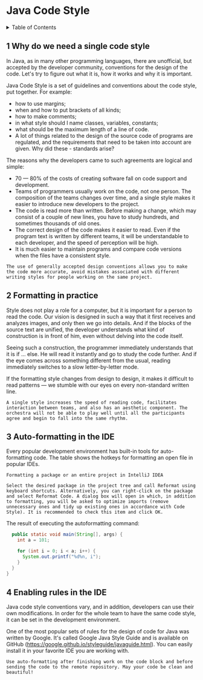 # Java Code Style

<details markdown="1">
  <summary>Table of Contents</summary>

-   [1. Why do we need a single code style](#s1-why-do-we-need-a-single-code-style)
-   [2. Formatting in practice](#s2-formatting-in-practice)
-   [3. Auto-formatting in the IDE](#s3-auto-formatting-in-the-ide)
-   [4. Enabling rules in the IDE](#s4-enabling-rules-in-the-ide)
-   [5. Code Style in practice](#s5-code-style-in-practice)
    *   [5.1. The name of the file must match the name of the main class in it](#s5.1-the-name-of-the-file-must-match-the-name-of-the-main-class-in-it)
    *   [5.2. Names of classes and interfaces](#s5.2-names-of-classes-and-interfaces)
    *   [5.3. Names of methods](#s5.3-names-of-methods)
    *   [5.4. Names of variables](#s5.4-names-of-variables)
    *   [5.5. Names of constants](#s5.5-names-of-constants)
    *   [5.6. Do not use transliteration](#s5.6-do-not-use-transliteration)
    *   [5.7. Curly braces](#s5.7-curly-braces)

</details>

<a id="s1-why-do-we-need-a-single-code-style"></a>
<a id="1--why-do-we-need-a-single-code-style"></a>

<a id="why-do-we-need-a-single-code-style"></a>
## 1 Why do we need a single code style 

In Java, as in many other programming languages, there are unofficial, but accepted by the developer community, conventions for the design of the code. Let's try to figure out what it is, how it works and why it is important.

Java Code Style is a set of guidelines and conventions about the code style, put together. For example:

- how to use margins;
- when and how to put brackets of all kinds;
- how to make comments;
- in what style should I name classes, variables, constants;
- what should be the maximum length of a line of code.
- A lot of things related to the design of the source code of programs are regulated, and the requirements that need to be taken into account are given. Why did these - standards arise?

The reasons why the developers came to such agreements are logical and simple:

- 70 — 80% of the costs of creating software fall on code support and development.
- Teams of programmers usually work on the code, not one person. The composition of the teams changes over time, and a single style makes it easier to introduce new developers to the project.
- The code is read more than written. Before making a change, which may consist of a couple of new lines, you have to study hundreds, and sometimes thousands of old ones.
- The correct design of the code makes it easier to read. Even if the program text is written by different teams, it will be understandable to each developer, and the speed of perception will be high.
- It is much easier to maintain programs and compare code versions when the files have a consistent style.

```
The use of generally accepted design conventions allows you to make the code more accurate, avoid mistakes associated with different writing styles for people working on the same project.
```

<a id="s2-formatting-in-practice"></a>
<a id="2-formatting-in-practice"></a>

<a id="formatting-in-practice"></a>
## 2 Formatting in practice

Style does not play a role for a computer, but it is important for a person to read the code. Our vision is designed in such a way that it first receives and analyzes images, and only then we go into details. And if the blocks of the source text are unified, the developer understands what kind of construction is in front of him, even without delving into the code itself.

Seeing such a construction, the programmer immediately understands that it is if ... else. He will read it instantly and go to study the code further. And if the eye comes across something different from the usual, reading immediately switches to a slow letter-by-letter mode.

If the formatting style changes from design to design, it makes it difficult to read patterns — we stumble with our eyes on every non-standard written line.

```
A single style increases the speed of reading code, facilitates interaction between teams, and also has an aesthetic component. The orchestra will not be able to play well until all the participants agree and begin to fall into the same rhythm.
```


<a id="s3-auto-formatting-in-the-ide"></a>
<a id="3-auto-formatting-in-the-ide"></a>

<a id="auto-formatting-in-the-ide"></a>
## 3 Auto-formatting in the IDE

Every popular development environment has built-in tools for auto-formatting code. The table shows the hotkeys for formatting an open file in popular IDEs.

```
Formatting a package or an entire project in IntelliJ IDEA

Select the desired package in the project tree and call Reformat using keyboard shortcuts. Alternatively, you can right-click on the package and select Reformat Code. A dialog box will open in which, in addition to formatting, you will be asked to optimize imports (remove unnecessary ones and tidy up existing ones in accordance with Code Style). It is recommended to check this item and click OK.
```
The result of executing the autoformatting command:

```java
  public static void main(String[], args) {
    int a = 101;

    for (int i = 0; i < a; i++) {
      System.out.printf("%d%n, i");
    }
  }
}
```


<a id="s4-enabling-rules-in-the-ide"></a>
<a id="4-enabling-rules-in-the-ide"></a>

<a id="enabling-rules-in-the-ide"></a>
## 4 Enabling rules in the IDE

Java code style conventions vary, and in addition, developers can use their own modifications. In order for the whole team to have the same code style, it can be set in the development environment.

One of the most popular sets of rules for the design of code for Java was written by Google. It's called Google Java Style Guide and is available on GitHub (https://google.github.io/styleguide/javaguide.html). You can easily install it in your favorite IDE you are working with.

```
Use auto-formatting after finishing work on the code block and before sending the code to the remote repository. May your code be clean and beautiful!
```


